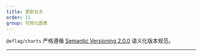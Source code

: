 ```yaml
---
title: 更新日志
order: 11
group: 可视化图表
---
```


`@eflag/charts` 严格遵循 [Semantic Versioning 2.0.0](http://semver.org/lang/zh-CN/) 语义化版本规范。

---
